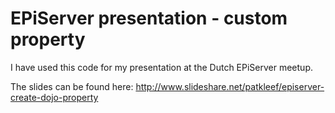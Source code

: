 # EPiServer presentation -  custom property

I have used this code for my presentation at the Dutch EPiServer meetup.

The slides can be found here: http://www.slideshare.net/patkleef/episerver-create-dojo-property
